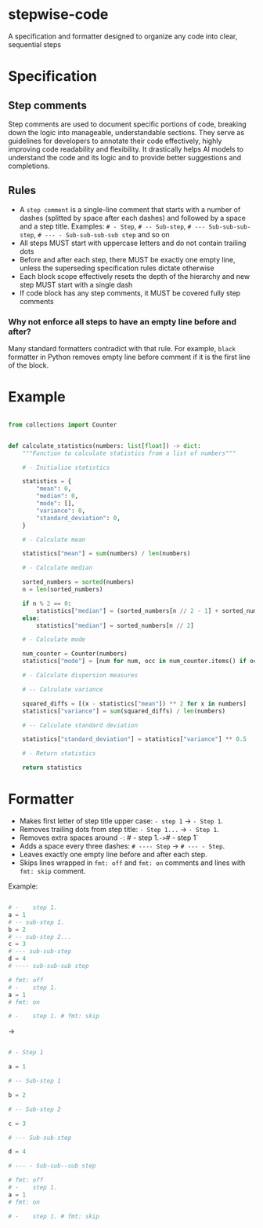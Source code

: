 # stepwise-code

A specification and formatter designed to organize any code into clear, sequential steps

# Specification 

## Step comments 

Step comments are used to document specific portions of code, breaking down the logic into manageable, understandable sections. They serve as guidelines for developers to annotate their code effectively, highly improving code readability and flexibility. It drastically helps AI models to understand the code and its logic and to provide better suggestions and completions.

## Rules 

- A `step comment` is a single-line comment that starts with a number of dashes (splitted by space after each dashes) and followed by a space and a step title. Examples: `# - Step`, `# -- Sub-step`, `# --- Sub-sub-sub-step`, `# --- - Sub-sub-sub-sub step` and so on
- All steps MUST start with uppercase letters and do not contain trailing dots
- Before and after each step, there MUST be exactly one empty line, unless the superseding specification rules dictate otherwise
- Each block scope effectively resets the depth of the hierarchy and new step MUST start with a single dash
- If code block has any step comments, it MUST be covered fully step comments

### Why not enforce all steps to have an empty line before and after?

Many standard formatters contradict with that rule. For example, `black` formatter in Python removes empty line before comment if it is the first line of the block.

# Example

```python

from collections import Counter


def calculate_statistics(numbers: list[float]) -> dict:
    """Function to calculate statistics from a list of numbers"""

    # - Initialize statistics

    statistics = {
        "mean": 0,
        "median": 0,
        "mode": [],
        "variance": 0,
        "standard_deviation": 0,
    }

    # - Calculate mean

    statistics["mean"] = sum(numbers) / len(numbers)

    # - Calculate median

    sorted_numbers = sorted(numbers)
    n = len(sorted_numbers)

    if n % 2 == 0:
        statistics["median"] = (sorted_numbers[n // 2 - 1] + sorted_numbers[n // 2]) / 2
    else:
        statistics["median"] = sorted_numbers[n // 2]

    # - Calculate mode

    num_counter = Counter(numbers)
    statistics["mode"] = [num for num, occ in num_counter.items() if occ == max(num_counter.values())]

    # - Calculate dispersion measures

    # -- Calculate variance

    squared_diffs = [(x - statistics["mean"]) ** 2 for x in numbers]
    statistics["variance"] = sum(squared_diffs) / len(numbers)

    # -- Calculate standard deviation

    statistics["standard_deviation"] = statistics["variance"] ** 0.5

    # - Return statistics

    return statistics


```

# Formatter 

- Makes first letter of step title upper case: `- step 1` -> `- Step 1`.
- Removes trailing dots from step title: `- Step 1...` -> `- Step 1`.
- Removes extra spaces around `-`: # -    step 1.` -> `# - step 1`
- Adds a space every three dashes: `# ---- Step` -> `# --- - Step`.
- Leaves exactly one empty line before and after each step.
- Skips lines wrapped in `fmt: off` and `fmt: on` comments and lines with `fmt: skip` comment.

Example: 
```python

# -    step 1.
a = 1
# -- sub-step 1.
b = 2
# -- sub-step 2...
c = 3
# --- sub-sub-step
d = 4
# ---- sub-sub-sub step

# fmt: off
# -    step 1.
a = 1
# fmt: on

# -    step 1. # fmt: skip

```

-> 

```python

# - Step 1

a = 1

# -- Sub-step 1

b = 2

# -- Sub-step 2

c = 3

# --- Sub-sub-step

d = 4

# --- - Sub-sub--sub step

# fmt: off
# -    step 1.
a = 1
# fmt: on

# -    step 1. # fmt: skip 

```
